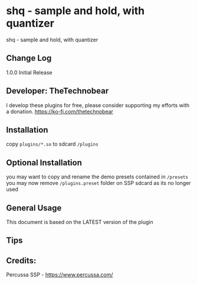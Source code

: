 # shq - sample and hold, with quantizer

shq - sample and hold, with quantizer

## Change Log

1.0.0 Initial Release 

## Developer: TheTechnobear
I develop these plugins for free, please consider supporting my efforts with a donation.
https://ko-fi.com/thetechnobear


## Installation
copy `plugins/*.so` to sdcard `/plugins`

## Optional Installation
you may want to copy and rename the demo presets contained in `/presets`
you may now remove `/plugins.preset` folder on SSP sdcard as its no longer used 


## General Usage 

This document is based on the LATEST version of the plugin


## Tips



## Credits: 

Percussa SSP - https://www.percussa.com/ 

